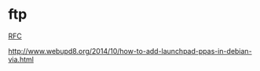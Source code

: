 # ftp
[RFC](https://www.ietf.org/rfc/rfc959.txt)

http://www.webupd8.org/2014/10/how-to-add-launchpad-ppas-in-debian-via.html
